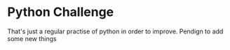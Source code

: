 # Python Challenge
That's just a regular practise of python in order to improve. Pendign to add some new things
